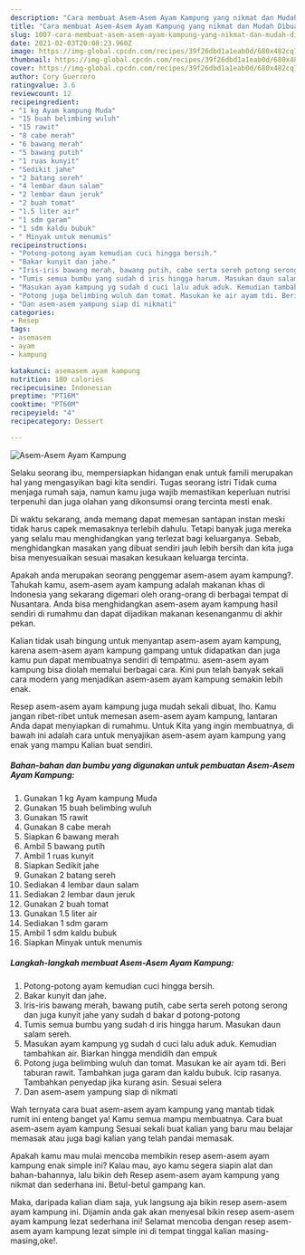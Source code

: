 ```yaml
---
description: "Cara membuat Asem-Asem Ayam Kampung yang nikmat dan Mudah Dibuat"
title: "Cara membuat Asem-Asem Ayam Kampung yang nikmat dan Mudah Dibuat"
slug: 1007-cara-membuat-asem-asem-ayam-kampung-yang-nikmat-dan-mudah-dibuat
date: 2021-02-03T20:08:23.960Z
image: https://img-global.cpcdn.com/recipes/39f26dbd1a1eab0d/680x482cq70/asem-asem-ayam-kampung-foto-resep-utama.jpg
thumbnail: https://img-global.cpcdn.com/recipes/39f26dbd1a1eab0d/680x482cq70/asem-asem-ayam-kampung-foto-resep-utama.jpg
cover: https://img-global.cpcdn.com/recipes/39f26dbd1a1eab0d/680x482cq70/asem-asem-ayam-kampung-foto-resep-utama.jpg
author: Cory Guerrero
ratingvalue: 3.6
reviewcount: 12
recipeingredient:
- "1 kg Ayam kampung Muda"
- "15 buah belimbing wuluh"
- "15 rawit"
- "8 cabe merah"
- "6 bawang merah"
- "5 bawang putih"
- "1 ruas kunyit"
- "Sedikit jahe"
- "2 batang sereh"
- "4 lembar daun salam"
- "2 lembar daun jeruk"
- "2 buah tomat"
- "1.5 liter air"
- "1 sdm garam"
- "1 sdm kaldu bubuk"
- " Minyak untuk menumis"
recipeinstructions:
- "Potong-potong ayam kemudian cuci hingga bersih."
- "Bakar kunyit dan jahe."
- "Iris-iris bawang merah, bawang putih, cabe serta sereh potong serong dan juga kunyit jahe yany sudah d bakar d potong-potong"
- "Tumis semua bumbu yang sudah d iris hingga harum. Masukan daun salam sereh."
- "Masukan ayam kampung yg sudah d cuci lalu aduk aduk. Kemudian tambahkan air. Biarkan hingga mendidih dan empuk"
- "Potong juga belimbing wuluh dan tomat. Masukan ke air ayam tdi. Beri taburan rawit. Tambahkan juga garam dan kaldu bubuk. Icip rasanya. Tambahkan penyedap jika kurang asin. Sesuai selera"
- "Dan asem-asem yampung siap di nikmati"
categories:
- Resep
tags:
- asemasem
- ayam
- kampung

katakunci: asemasem ayam kampung 
nutrition: 180 calories
recipecuisine: Indonesian
preptime: "PT16M"
cooktime: "PT60M"
recipeyield: "4"
recipecategory: Dessert

---
```



![Asem-Asem Ayam Kampung](https://img-global.cpcdn.com/recipes/39f26dbd1a1eab0d/680x482cq70/asem-asem-ayam-kampung-foto-resep-utama.jpg)

Selaku seorang ibu, mempersiapkan hidangan enak untuk famili merupakan hal yang mengasyikan bagi kita sendiri. Tugas seorang istri Tidak cuma menjaga rumah saja, namun kamu juga wajib memastikan keperluan nutrisi terpenuhi dan juga olahan yang dikonsumsi orang tercinta mesti enak.

Di waktu  sekarang, anda memang dapat memesan santapan instan meski tidak harus capek memasaknya terlebih dahulu. Tetapi banyak juga mereka yang selalu mau menghidangkan yang terlezat bagi keluarganya. Sebab, menghidangkan masakan yang dibuat sendiri jauh lebih bersih dan kita juga bisa menyesuaikan sesuai masakan kesukaan keluarga tercinta. 



Apakah anda merupakan seorang penggemar asem-asem ayam kampung?. Tahukah kamu, asem-asem ayam kampung adalah makanan khas di Indonesia yang sekarang digemari oleh orang-orang di berbagai tempat di Nusantara. Anda bisa menghidangkan asem-asem ayam kampung hasil sendiri di rumahmu dan dapat dijadikan makanan kesenanganmu di akhir pekan.

Kalian tidak usah bingung untuk menyantap asem-asem ayam kampung, karena asem-asem ayam kampung gampang untuk didapatkan dan juga kamu pun dapat membuatnya sendiri di tempatmu. asem-asem ayam kampung bisa diolah memalui berbagai cara. Kini pun telah banyak sekali cara modern yang menjadikan asem-asem ayam kampung semakin lebih enak.

Resep asem-asem ayam kampung juga mudah sekali dibuat, lho. Kamu jangan ribet-ribet untuk memesan asem-asem ayam kampung, lantaran Anda dapat menyiapkan di rumahmu. Untuk Kita yang ingin membuatnya, di bawah ini adalah cara untuk menyajikan asem-asem ayam kampung yang enak yang mampu Kalian buat sendiri.

<!--inarticleads1-->

##### Bahan-bahan dan bumbu yang digunakan untuk pembuatan Asem-Asem Ayam Kampung:

1. Gunakan 1 kg Ayam kampung Muda
1. Gunakan 15 buah belimbing wuluh
1. Gunakan 15 rawit
1. Gunakan 8 cabe merah
1. Siapkan 6 bawang merah
1. Ambil 5 bawang putih
1. Ambil 1 ruas kunyit
1. Siapkan Sedikit jahe
1. Gunakan 2 batang sereh
1. Sediakan 4 lembar daun salam
1. Sediakan 2 lembar daun jeruk
1. Gunakan 2 buah tomat
1. Gunakan 1.5 liter air
1. Sediakan 1 sdm garam
1. Ambil 1 sdm kaldu bubuk
1. Siapkan  Minyak untuk menumis




<!--inarticleads2-->

##### Langkah-langkah membuat Asem-Asem Ayam Kampung:

1. Potong-potong ayam kemudian cuci hingga bersih.
1. Bakar kunyit dan jahe.
1. Iris-iris bawang merah, bawang putih, cabe serta sereh potong serong dan juga kunyit jahe yany sudah d bakar d potong-potong
1. Tumis semua bumbu yang sudah d iris hingga harum. Masukan daun salam sereh.
1. Masukan ayam kampung yg sudah d cuci lalu aduk aduk. Kemudian tambahkan air. Biarkan hingga mendidih dan empuk
1. Potong juga belimbing wuluh dan tomat. Masukan ke air ayam tdi. Beri taburan rawit. Tambahkan juga garam dan kaldu bubuk. Icip rasanya. Tambahkan penyedap jika kurang asin. Sesuai selera
1. Dan asem-asem yampung siap di nikmati




Wah ternyata cara buat asem-asem ayam kampung yang mantab tidak rumit ini enteng banget ya! Kamu semua mampu membuatnya. Cara buat asem-asem ayam kampung Sesuai sekali buat kalian yang baru mau belajar memasak atau juga bagi kalian yang telah pandai memasak.

Apakah kamu mau mulai mencoba membikin resep asem-asem ayam kampung enak simple ini? Kalau mau, ayo kamu segera siapin alat dan bahan-bahannya, lalu bikin deh Resep asem-asem ayam kampung yang nikmat dan sederhana ini. Betul-betul gampang kan. 

Maka, daripada kalian diam saja, yuk langsung aja bikin resep asem-asem ayam kampung ini. Dijamin anda gak akan menyesal bikin resep asem-asem ayam kampung lezat sederhana ini! Selamat mencoba dengan resep asem-asem ayam kampung lezat simple ini di tempat tinggal kalian masing-masing,oke!.

